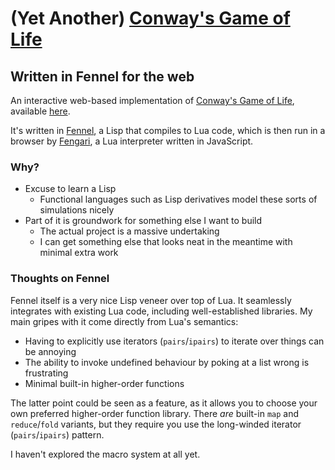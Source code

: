 # (Yet Another) [Conway's Game of Life](https://en.wikipedia.org/wiki/Conway's_Game_of_Life)

## Written in Fennel for the web

An interactive web-based implementation of [Conway's Game of Life](https://en.wikipedia.org/wiki/Conway's_Game_of_Life), available [here](https://igregory.ca/game-of-life/).

It's written in [Fennel](https://fennel-lang.org/), a Lisp that compiles to Lua code, which is then run in a browser by [Fengari](https://fengari.io/), a Lua interpreter written in JavaScript.

### Why?

- Excuse to learn a Lisp
  - Functional languages such as Lisp derivatives model these sorts of simulations nicely
- Part of it is groundwork for something else I want to build
  - The actual project is a massive undertaking
  - I can get something else that looks neat in the meantime with minimal extra work

### Thoughts on Fennel

Fennel itself is a very nice Lisp veneer over top of Lua. It seamlessly integrates with existing Lua code, including well-established libraries. My main gripes with it come directly from Lua's semantics:

- Having to explicitly use iterators (`pairs`/`ipairs`) to iterate over things can be annoying
- The ability to invoke undefined behaviour by poking at a list wrong is frustrating
- Minimal built-in higher-order functions

The latter point could be seen as a feature, as it allows you to choose your own preferred higher-order function library. There _are_ built-in `map` and `reduce`/`fold` variants, but they require you use the long-winded iterator (`pairs`/`ipairs`) pattern.

I haven't explored the macro system at all yet.
